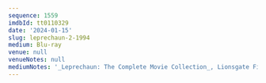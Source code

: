 ```yaml
---
sequence: 1559
imdbId: tt0110329
date: '2024-01-15'
slug: leprechaun-2-1994
medium: Blu-ray
venue: null
venueNotes: null
mediumNotes: '_Leprechaun: The Complete Movie Collection_, Lionsgate Films, 2014'
---
```


